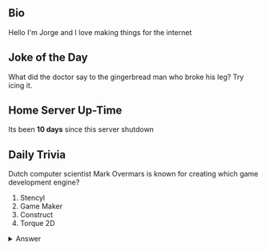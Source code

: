 ## Bio

Hello I'm Jorge and I love making things for the internet

## Joke of the Day

What did the doctor say to the gingerbread man who broke his leg? Try icing it.

## Home Server Up-Time

Its been **10 days** since this server shutdown


## Daily Trivia

Dutch computer scientist Mark Overmars is known for creating which game development engine?
 1. Stencyl
 2. Game Maker
 3. Construct
 4. Torque 2D

<details>
  <summary>Answer</summary>
  Game Maker
</details>

